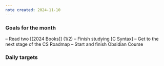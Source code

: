 ```yaml
---
note created: 2024-11-10
---
```

### Goals for the month

– Read two [[2024 Books]] (1/2)
– Finish studying [C Syntax]
– Get to the next stage of the CS Roadmap
– Start and finish Obsidian Course

### Daily targets
